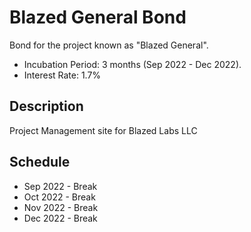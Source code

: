 # Blazed General Bond
Bond for the project known as "Blazed General".

- Incubation Period: 3 months (Sep 2022 - Dec 2022).
- Interest Rate: 1.7%

## Description
Project Management site for Blazed Labs LLC

## Schedule
* Sep 2022 - Break
* Oct 2022 - Break
* Nov 2022 - Break
* Dec 2022 - Break